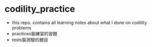 # codility_practice
- this repo. contains all learning notes about what I done on codility problems
- practices裝練習的習題
- tests裝測驗的題目
